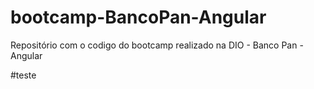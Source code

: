 # bootcamp-BancoPan-Angular
Repositório com o codigo do bootcamp realizado na DIO - Banco Pan - Angular

#teste